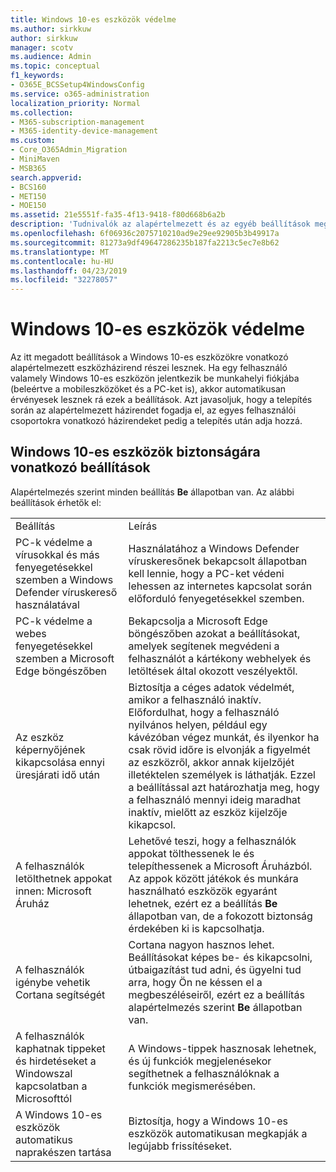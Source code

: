 ```yaml
---
title: Windows 10-es eszközök védelme
ms.author: sirkkuw
author: sirkkuw
manager: scotv
ms.audience: Admin
ms.topic: conceptual
f1_keywords:
- O365E_BCSSetup4WindowsConfig
ms.service: o365-administration
localization_priority: Normal
ms.collection:
- M365-subscription-management
- M365-identity-device-management
ms.custom:
- Core_O365Admin_Migration
- MiniMaven
- MSB365
search.appverid:
- BCS160
- MET150
- MOE150
ms.assetid: 21e5551f-fa35-4f13-9418-f80d668b6a2b
description: 'Tudnivalók az alapértelmezett és az egyéb beállítások megadása Windows 10 eszközök biztonságos. '
ms.openlocfilehash: 6f06936c2075710210ad9e29ee92905b3b49917a
ms.sourcegitcommit: 81273a9df49647286235b187fa2213c5ec7e8b62
ms.translationtype: MT
ms.contentlocale: hu-HU
ms.lasthandoff: 04/23/2019
ms.locfileid: "32278057"
---
```

# <a name="secure-windows-10-devices"></a>Windows 10-es eszközök védelme

Az itt megadott beállítások a Windows 10-es eszközökre vonatkozó alapértelmezett eszközházirend részei lesznek. Ha egy felhasználó valamely Windows 10-es eszközön jelentkezik be munkahelyi fiókjába (beleértve a mobileszközöket és a PC-ket is), akkor automatikusan érvényesek lesznek rá ezek a beállítások. Azt javasoljuk, hogy a telepítés során az alapértelmezett házirendet fogadja el, az egyes felhasználói csoportokra vonatkozó házirendeket pedig a telepítés után adja hozzá.
  
## <a name="settings-to-secure-windows-10-devices"></a>Windows 10-es eszközök biztonságára vonatkozó beállítások

Alapértelmezés szerint minden beállítás **Be** állapotban van. Az alábbi beállítások érhetők el:
  
|||
|:-----|:-----|
|Beállítás  <br/> |Leírás  <br/> |
|PC-k védelme a vírusokkal és más fenyegetésekkel szemben a Windows Defender víruskereső használatával  <br/> |Használatához a Windows Defender víruskeresőnek bekapcsolt állapotban kell lennie, hogy a PC-ket védeni lehessen az internetes kapcsolat során előforduló fenyegetésekkel szemben.  <br/> |
|PC-k védelme a webes fenyegetésekkel szemben a Microsoft Edge böngészőben  <br/> |Bekapcsolja a Microsoft Edge böngészőben azokat a beállításokat, amelyek segítenek megvédeni a felhasználót a kártékony webhelyek és letöltések által okozott veszélyektől.  <br/> |
|Az eszköz képernyőjének kikapcsolása ennyi üresjárati idő után  <br/> |Biztosítja a céges adatok védelmét, amikor a felhasználó inaktív. Előfordulhat, hogy a felhasználó nyilvános helyen, például egy kávézóban végez munkát, és ilyenkor ha csak rövid időre is elvonják a figyelmét az eszközről, akkor annak kijelzőjét illetéktelen személyek is láthatják. Ezzel a beállítással azt határozhatja meg, hogy a felhasználó mennyi ideig maradhat inaktív, mielőtt az eszköz kijelzője kikapcsol.  <br/> |
|A felhasználók letölthetnek appokat innen: Microsoft Áruház  <br/> |Lehetővé teszi, hogy a felhasználók appokat tölthessenek le és telepíthessenek a Microsoft Áruházból. Az appok között játékok és munkára használható eszközök egyaránt lehetnek, ezért ez a beállítás **Be** állapotban van, de a fokozott biztonság érdekében ki is kapcsolhatja.  <br/> |
|A felhasználók igénybe vehetik Cortana segítségét  <br/> |Cortana nagyon hasznos lehet. Beállításokat képes be- és kikapcsolni, útbaigazítást tud adni, és ügyelni tud arra, hogy Ön ne késsen el a megbeszéléseiről, ezért ez a beállítás alapértelmezés szerint **Be** állapotban van.  <br/> |
|A felhasználók kaphatnak tippeket és hirdetéseket a Windowszal kapcsolatban a Microsofttól  <br/> |A Windows-tippek hasznosak lehetnek, és új funkciók megjelenésekor segíthetnek a felhasználóknak a funkciók megismerésében.  <br/> |
|A Windows 10-es eszközök automatikus naprakészen tartása  <br/> |Biztosítja, hogy a Windows 10-es eszközök automatikusan megkapják a legújabb frissítéseket.  <br/> |
   

